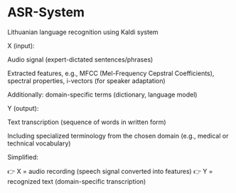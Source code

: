 # ASR-System
Lithuanian language recognition using Kaldi system

X (input):

Audio signal (expert-dictated sentences/phrases)

Extracted features, e.g., MFCC (Mel-Frequency Cepstral Coefficients), spectral properties, i-vectors (for speaker adaptation)

Additionally: domain-specific terms (dictionary, language model)

Y (output):

Text transcription (sequence of words in written form)

Including specialized terminology from the chosen domain (e.g., medical or technical vocabulary)

Simplified:

👉 X = audio recording (speech signal converted into features)
👉 Y = recognized text (domain-specific transcription)

